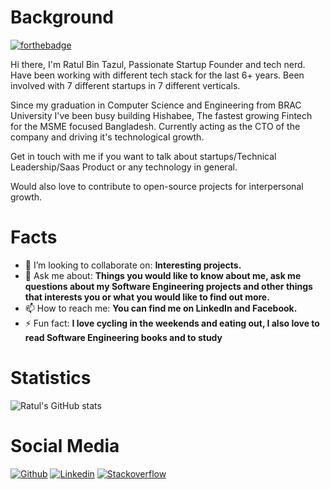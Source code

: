 # Background  #

<!-- [![forthebadge](https://forthebadge.com/images/badges/powered-by-electricity.svg)](https://github.com/Ratul-Bin-Tazul/) -->
[![forthebadge](https://forthebadge.com/images/badges/powered-by-energy-drinks.svg)](https://github.com/Ratul-Bin-Tazul/)
<!-- ![forthebadge](https://forthebadge.com/images/badges/certified-cousin-terio.svg)
![forthebadge](https://forthebadge.com/images/badges/it-works-why.svg) -->



Hi there, I'm Ratul Bin Tazul, Passionate Startup Founder and tech nerd. Have been working with different tech stack for the last 6+ years. Been involved with 7 different startups in 7 different verticals. 

Since my graduation in Computer Science and Engineering from BRAC University I've been busy building Hishabee, The fastest growing Fintech for the MSME focused Bangladesh. 
Currently acting as the CTO of the company and driving it's technological growth. 

Get in touch with me if you want to talk about startups/Technical Leadership/Saas Product or any technology in general. 

Would also love to contribute to open-source projects for interpersonal growth.

<!--
# Skills #

- Programming Languages - <img alt="Plugin on redmine.org" src="https://img.shields.io/redmine/plugin/stars/redmine_xlsx_format_issue_exporter?color=Orange&label=Java&logo=Java&logoColor=Orange&style=for-the-badge"> <img alt="Plugin on redmine.org" src="https://img.shields.io/redmine/plugin/stars/redmine_xlsx_format_issue_exporter?color=Green&label=Kotlin&logo=Kotlin&logoColor=Green&style=for-the-badge"> 

- Front End - <img alt="Plugin on redmine.org" src="https://img.shields.io/redmine/plugin/stars/redmine_xlsx_format_issue_exporter?color=GREEN&label=android&logo=android&logoColor=GREEN&style=for-the-badge"> <img alt="Plugin on redmine.org" src="https://img.shields.io/redmine/plugin/stars/redmine_xlsx_format_issue_exporter?color=Red&label=HTML&logo=HTML5&logoColor=Red&style=for-the-badge"> <img alt="Plugin on redmine.org" src="https://img.shields.io/redmine/plugin/stars/redmine_xlsx_format_issue_exporter?color=Blue&label=CSS&logo=CSS3&logoColor=Blue&style=for-the-badge"> <img alt="Plugin on redmine.org" src="https://img.shields.io/redmine/plugin/stars/redmine_xlsx_format_issue_exporter?color=GREEN&label=js&logo=javascript&logoColor=GREEN&style=for-the-badge">

- Backend - <img alt="Plugin on redmine.org" src="https://img.shields.io/redmine/plugin/stars/redmine_xlsx_format_issue_exporter?color=Green&label=PHP&logo=PHP&logoColor=Green&style=for-the-badge"> <img alt="Plugin on redmine.org" src="https://img.shields.io/redmine/plugin/stars/redmine_xlsx_format_issue_exporter?color=GREEN&label=laravel&logo=laravel&logoColor=GREEN&style=for-the-badge">

- Databases - <img alt="Plugin on redmine.org" src="https://img.shields.io/redmine/plugin/stars/redmine_xlsx_format_issue_exporter?color=GREEN&label=mysql&logo=mysql&logoColor=GREEN&style=for-the-badge"> <img alt="Plugin on redmine.org" src="https://img.shields.io/redmine/plugin/stars/redmine_xlsx_format_issue_exporter?color=GREEN&label=firebase&logo=firebase&logoColor=GREEN&style=for-the-badge">

 - Tools - <img alt="Plugin on redmine.org" src="https://img.shields.io/redmine/plugin/stars/redmine_xlsx_format_issue_exporter?color=Blue&label=Docker&logo=Docker&logoColor=Blue&style=for-the-badge"> <img alt="Plugin on redmine.org" src="https://img.shields.io/redmine/plugin/stars/redmine_xlsx_format_issue_exporter?color=Yellow&label=Travis&logo=Travis&logoColor=Yelllow&style=for-the-badge"> <img alt="Plugin on redmine.org" src="https://img.shields.io/redmine/plugin/stars/redmine_xlsx_format_issue_exporter?color=Red&label=Git&logo=Git&logoColor=Red&style=for-the-badge">

- Software Engineering - **Full Software Development Life Cycle (Waterfall Method)**

- Agile Methodologies - **SCRUM**

- Software Design - **UML Class Diagrams, Sequence Diagrams, Flowcharts** -->



# Facts #

- 👯 I’m looking to collaborate on: **Interesting projects.**
- 💬 Ask me about: **Things you would like to know about me, ask me questions about my Software Engineering projects and other things that interests you or what you would like to find out more.**
- 📫 How to reach me: **You can find me on LinkedIn and Facebook.**
- ⚡ Fun fact: **I love cycling in the weekends and eating out, I also love to read Software Engineering books and to study**

# Statistics #
![Ratul's GitHub stats](https://github-readme-stats.vercel.app/api?username=Ratul-Bin-Tazul&count_private=true)

# Social Media #

[![Github](https://img.shields.io/badge/-Github-000?style=flat&logo=Github&logoColor=white)](https://github.com/Ratul-Bin-Tazu)
[![Linkedin](https://img.shields.io/badge/-LinkedIn-blue?style=flat&logo=Linkedin&logoColor=white)](https://www.linkedin.com/in/ratul-tazul-1ba036125/)
[![Stackoverflow](https://img.shields.io/badge/-Stackoverflow-orange?style=flat&labelColor=orange&logo=stackoverflow&logoColor=white)](https://stackoverflow.com/users/6739012/ratul-bin-tazul?tab=profile)
